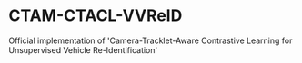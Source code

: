 # CTAM-CTACL-VVReID
Official implementation of 'Camera-Tracklet-Aware Contrastive Learning for Unsupervised Vehicle Re-Identification'
